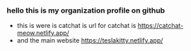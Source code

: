 ### hello this is my organization profile on github

- this is were is catchat is url for catchat is https://catchat-meow.netlify.app/
- and the main website https://teslakitty.netlify.app/
